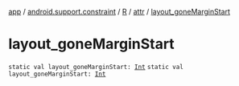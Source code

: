 [app](../../../index.md) / [android.support.constraint](../../index.md) / [R](../index.md) / [attr](index.md) / [layout_goneMarginStart](.)

# layout_goneMarginStart

`static val layout_goneMarginStart: `[`Int`](https://kotlinlang.org/api/latest/jvm/stdlib/kotlin/-int/index.html)
`static val layout_goneMarginStart: `[`Int`](https://kotlinlang.org/api/latest/jvm/stdlib/kotlin/-int/index.html)
